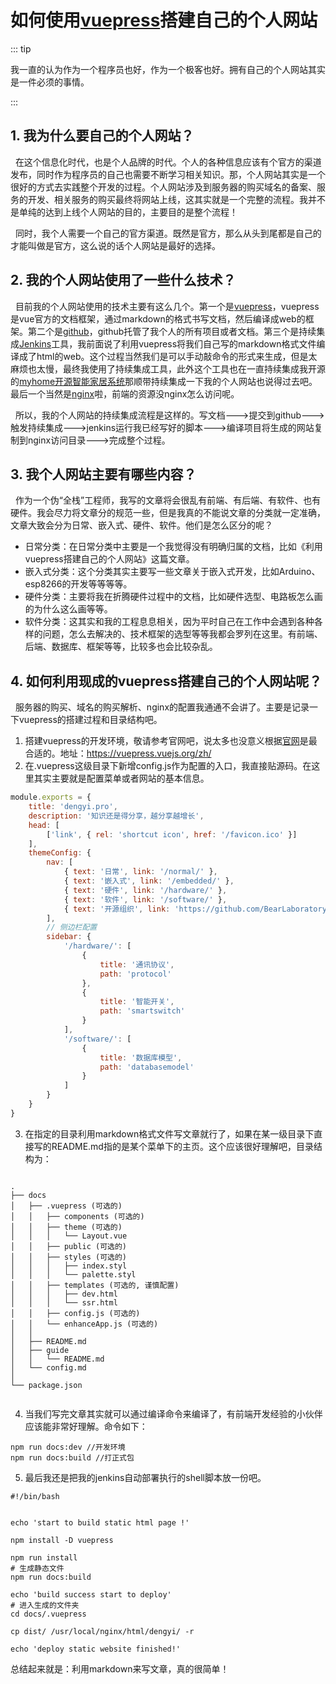 # 如何使用[vuepress](https://vuepress.vuejs.org/zh/)搭建自己的个人网站

::: tip

我一直的认为作为一个程序员也好，作为一个极客也好。拥有自己的个人网站其实是一件必须的事情。

:::

## 1. 我为什么要自己的个人网站？

&nbsp;&nbsp;在这个信息化时代，也是个人品牌的时代。个人的各种信息应该有个官方的渠道发布，同时作为程序员的自己也需要不断学习相关知识。那，个人网站其实是一个很好的方式去实践整个开发的过程。个人网站涉及到服务器的购买域名的备案、服务的开发、相关服务的购买最终将网站上线，这其实就是一个完整的流程。我并不是单纯的达到上线个人网站的目的，主要目的是整个流程！

&nbsp;&nbsp;同时，我个人需要一个自己的官方渠道。既然是官方，那么从头到尾都是自己的才能叫做是官方，这么说的话个人网站是最好的选择。

## 2. 我的个人网站使用了一些什么技术？

&nbsp;&nbsp;目前我的个人网站使用的技术主要有这么几个。第一个是[vuepress](https://vuepress.vuejs.org/zh/)，vuepress是vue官方的文档框架，通过markdown的格式书写文档，然后编译成web的框架。第二个是[github](https://github.com/BruceAKABear/dengyi)，github托管了我个人的所有项目或者文档。第三个是持续集成[Jenkins](https://www.jenkins.io/)工具，我前面说了利用vuepress将我们自己写的markdown格式文件编译成了html的web。这个过程当然我们是可以手动敲命令的形式来生成，但是太麻烦也太慢，最终我使用了持续集成工具，此外这个工具也在一直持续集成我开源的[myhome开源智能家居系统](https://myhome.dengyi.pro)那顺带持续集成一下我的个人网站也说得过去吧。最后一个当然是[nginx](http://nginx.org/)啦，前端的资源没nginx怎么访问呢。

&nbsp;&nbsp;所以，我的个人网站的持续集成流程是这样的。写文档--->提交到github--->触发持续集成--->jenkins运行我已经写好的脚本--->编译项目将生成的网站复制到nginx访问目录--->完成整个过程。

## 3. 我个人网站主要有哪些内容？

&nbsp;&nbsp;作为一个伪“全栈”工程师，我写的文章将会很乱有前端、有后端、有软件、也有硬件。我会尽力将文章分的规范一些，但是我真的不能说文章的分类就一定准确，文章大致会分为日常、嵌入式、硬件、软件。他们是怎么区分的呢？
+ 日常分类：在日常分类中主要是一个我觉得没有明确归属的文档，比如《利用vuepress搭建自己的个人网站》这篇文章。
+ 嵌入式分类：这个分类其实主要写一些文章关于嵌入式开发，比如Arduino、esp8266的开发等等等等。
+ 硬件分类：主要将我在折腾硬件过程中的文档，比如硬件选型、电路板怎么画的为什么这么画等等。
+ 软件分类：这其实和我的工程息息相关，因为平时自己在工作中会遇到各种各样的问题，怎么去解决的、技术框架的选型等等我都会罗列在这里。有前端、后端、数据库、框架等等，比较多也会比较杂乱。

## 4. 如何利用现成的vuepress搭建自己的个人网站呢？

&nbsp;&nbsp;服务器的购买、域名的购买解析、nginx的配置我通通不会讲了。主要是记录一下vuepress的搭建过程和目录结构吧。

1. 搭建vuepress的开发环境，敬请参考官网吧，说太多也没意义根据[官网](https://vuepress.vuejs.org/zh/)是最合适的。地址：https://vuepress.vuejs.org/zh/
2. 在.vuepress这级目录下新增config.js作为配置的入口，我直接贴源码。在这里其实主要就是配置菜单或者网站的基本信息。
```js
module.exports = {
    title: 'dengyi.pro',
    description: '知识还是得分享，越分享越增长',
    head: [
        ['link', { rel: 'shortcut icon', href: '/favicon.ico' }]
    ],
    themeConfig: {
        nav: [
            { text: '日常', link: '/normal/' },
            { text: '嵌入式', link: '/embedded/' },
            { text: '硬件', link: '/hardware/' },
            { text: '软件', link: '/software/' },
            { text: '开源组织', link: 'https://github.com/BearLaboratory' },
        ],
        // 侧边栏配置
        sidebar: {
            '/hardware/': [
                {
                    title: '通讯协议',
                    path: 'protocol'
                },
                {
                    title: '智能开关',
                    path: 'smartswitch'
                }
            ],
            '/software/': [
                {
                    title: '数据库模型',
                    path: 'databasemodel'
                }
            ]
        }
    }
}

```
3. 在指定的目录利用markdown格式文件写文章就行了，如果在某一级目录下直接写的README.md指的是某个菜单下的主页。这个应该很好理解吧，目录结构为：
```

.
├── docs
│   ├── .vuepress (可选的)
│   │   ├── components (可选的)
│   │   ├── theme (可选的)
│   │   │   └── Layout.vue
│   │   ├── public (可选的)
│   │   ├── styles (可选的)
│   │   │   ├── index.styl
│   │   │   └── palette.styl
│   │   ├── templates (可选的, 谨慎配置)
│   │   │   ├── dev.html
│   │   │   └── ssr.html
│   │   ├── config.js (可选的)
│   │   └── enhanceApp.js (可选的)
│   │ 
│   ├── README.md
│   ├── guide
│   │   └── README.md
│   └── config.md
│ 
└── package.json


```

4. 当我们写完文章其实就可以通过编译命令来编译了，有前端开发经验的小伙伴应该能非常好理解。命令如下：

```
npm run docs:dev //开发环境
npm run docs:build //打正式包
```

5. 最后我还是把我的jenkins自动部署执行的shell脚本放一份吧。
```
#!/bin/bash


echo 'start to build static html page !'

npm install -D vuepress

npm run install
# 生成静态文件
npm run docs:build

echo 'build success start to deploy'
# 进入生成的文件夹
cd docs/.vuepress

cp dist/ /usr/local/nginx/html/dengyi/ -r

echo 'deploy static website finished!'
```


总结起来就是：利用markdown来写文章，真的很简单！